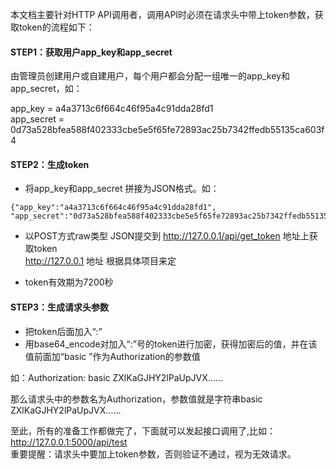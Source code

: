本文档主要针对HTTP API调用者，调用API时必须在请求头中带上token参数，获取token的流程如下：

#### STEP1：获取用户app_key和app_secret

由管理员创建用户或自建用户，每个用户都会分配一组唯一的app_key和app_secret，如：

app_key = a4a3713c6f664c46f95a4c91dda28fd1   
app_secret = 0d73a528bfea588f402333cbe5e5f65fe72893ac25b7342ffedb55135ca603f4

#### STEP2：生成token

* 将app_key和app_secret 拼接为JSON格式。如：  
```
{"app_key":"a4a3713c6f664c46f95a4c91dda28fd1", "app_secret":"0d73a528bfea588f402333cbe5e5f65fe72893ac25b7342ffedb55135ca603f4"}
```
* 以POST方式raw类型 JSON提交到 http://127.0.0.1/api/get_token 地址上获取token  
http://127.0.0.1 地址 根据具体项目来定

* token有效期为7200秒

#### STEP3：生成请求头参数

+ 把token后面加入“:”
+ 用base64_encode对加入“:”号的token进行加密，获得加密后的值，并在该值前面加“basic ”作为Authorization的参数值

如：Authorization: basic ZXlKaGJHY2lPaUpJVX……

那么请求头中的参数名为Authorization，参数值就是字符串basic ZXlKaGJHY2lPaUpJVX……

至此，所有的准备工作都做完了，下面就可以发起接口调用了,比如：  
http://127.0.0.1:5000/api/test  
重要提醒：请求头中要加上token参数，否则验证不通过，视为无效请求。